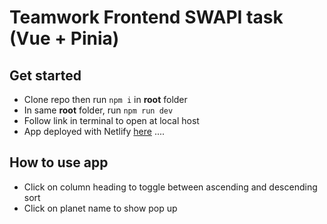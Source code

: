 # Teamwork Frontend SWAPI task (Vue + Pinia)

## Get started

- Clone repo then run `npm i` in **root** folder
- In same **root** folder, run `npm run dev`
- Follow link in terminal to open at local host
- App deployed with Netlify [here](https://preeminent-strudel-9cff3b.netlify.app/) ....

## How to use app

- Click on column heading to toggle between ascending and descending sort
- Click on planet name to show pop up
